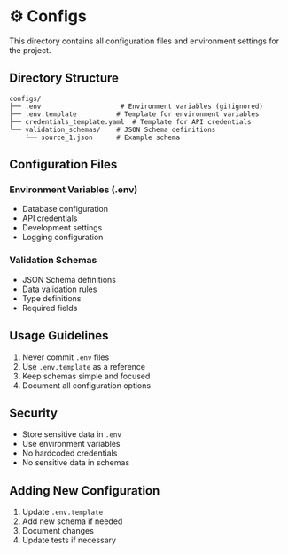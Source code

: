 # ⚙️ Configs

This directory contains all configuration files and environment settings for the project.

## Directory Structure

```
configs/
├── .env                    # Environment variables (gitignored)
├── .env.template          # Template for environment variables
├── credentials_template.yaml  # Template for API credentials
└── validation_schemas/    # JSON Schema definitions
    └── source_1.json      # Example schema
```

## Configuration Files

### Environment Variables (.env)
- Database configuration
- API credentials
- Development settings
- Logging configuration

### Validation Schemas
- JSON Schema definitions
- Data validation rules
- Type definitions
- Required fields

## Usage Guidelines

1. Never commit `.env` files
2. Use `.env.template` as a reference
3. Keep schemas simple and focused
4. Document all configuration options

## Security

- Store sensitive data in `.env`
- Use environment variables
- No hardcoded credentials
- No sensitive data in schemas

## Adding New Configuration

1. Update `.env.template`
2. Add new schema if needed
3. Document changes
4. Update tests if necessary 